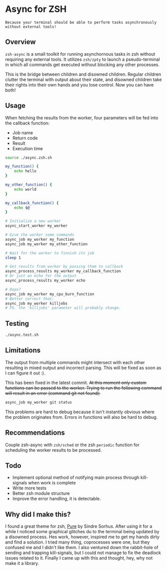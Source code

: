 # Async for ZSH

	Because your terminal should be able to perform tasks asynchronously
	without external tools!

## Overview

`zsh-async` is a small toolkit for running asynchornous tasks in zsh without
requiring any external tools. It utilizes `zsh/zpty` to launch a pseudo-terminal
in which all commands get executed without blocking any other processes.

This is the bridge between children and disowned children. Regular children
clutter the terminal with output about their state, and disowned children take
their rights into their own hands and you lose control. Now you can have both!

## Usage

When fetching the results from the worker, four parameters will be fed into the
callback function:

* Job name
* Return code
* Result
* Execution time

```zsh
source ./async.zsh.sh

my_function() {
	echo hello
}

my_other_function() {
	echo world
}

my_callback_function() {
	echo $@
}

# Initialize a new worker
async_start_worker my_worker

# Give the worker some commands
async_job my_worker my_function
async_job my_worker my_other_function

# Wait for the worker to finnish its job
sleep 1

# Get results from worker by passing them to callback
async_process_results my_worker my_callback_function
# Or just an echo for the output
async_process_results my_worker echo

# Oops?
async_job my_worker my_cpu_burn_function
# Better correct that:
async_job my_worker killjobs
# PS. the 'killjobs' parameter will probably change.
```

## Testing

```zsh
./async.test.sh
```

## Limitations

The output from multiple commands might intersect with each other resulting in
mixed output and incorrect parsing. This will be fixed as soon as I can figure
it out :).

This has been fixed in the latest commit.
~~At this moment only custom functions can be passed to the worker. Trying to
run the following command will result in an error (command git not found):~~

```zsh
async_job my_worker git status
```

This problems are hard to debug because it isn't instantly obvious where the
problem originates from. Errors in functions will also be hard to debug.

## Recommendations

Couple zsh-async with `zsh/sched` or the zsh `periodic` function for scheduling
the worker results to be processed.

## Todo

* Implement optional method of notifying main process through kill-signals when
work is complete
* Write more tests
* Better zsh module structure
* Improve the error handling, it is detectable.

## Why did I make this?

I found a great theme for zsh, [Pure](https://github.com/sindresorhus/pure) by
Sindre Sorhus. After using it for a while I noticed some graphical glitches
du to the terminal being updated by a disowned process. Hes work, however,
inspired me to get my hands dirty and find a solution. I tried many thing,
coprocesses were one, but they confused me and I didn't like them. I also
ventured down the rabbit-hole of sending and trapping kill-signals, but I
could not manage to fix the deadlock issues related to it. Finally I came up
with this and thought, hey, why not make it a library.
